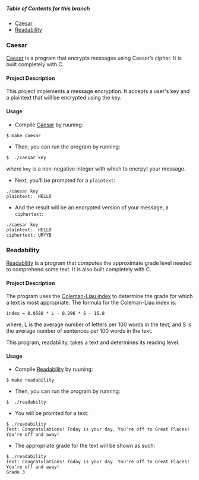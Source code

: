 ##### Table of Contents for this branch

- [Caesar](#caesar)
- [Readability](#readability)

### Caesar
[Caesar](/caesar.c) is a program that encrypts messages using Caesar’s cipher. It is built completely with C.

#### Project Description

This project implements a message encryption. It accepts a user's key and a plaintext that will be encrypted using the key.

#### Usage

- Compile [Caesar](/caesar.c) by ruuning:
```
$ make caesar
```

- Then, you can run the program by running:
```
$  ./caesar key
```
where `key` is a non-negative integer with which to encrpyt your message.

- Next, you'll be prompted for a `plaintext`:

```
./caesar key
plaintext:  HELLO
```
- And the result will be an encrypted version of your message, a `ciphertext`:

```
./caesar key
plaintext:  HELLO
ciphertext: URYYB
```



### Readability
[Readability](/readability.c) is a program that computes the approximate grade level needed to comprehend some text. It is also built completely with C.

#### Project Description

The program uses the [Coleman-Liau index](https://en.wikipedia.org/wiki/Coleman%E2%80%93Liau_index) to determine the grade for which a text is most appropriate. The
formula for the Coleman-Liau index is:
```
index = 0.0588 * L - 0.296 * S - 15.8
```
where, L is the average number of letters per 100 words in the text, and S is the average number of sentences per 100 words in the text.

This program, readability, takes a text and determines its reading level.

#### Usage

- Compile [Readability](/readability.c) by ruuning:
```
$ make readability
```

- Then, you can run the program by running:
```
$  ./readabilty
```
- You will be promted for a text:
```
$ ./readability
Text: Congratulations! Today is your day. You're off to Great Places! You're off and away!
```
- The appropriate grade for the text will be shown as such:
```
$ ./readability
Text: Congratulations! Today is your day. You're off to Great Places! You're off and away!
Grade 3
```




